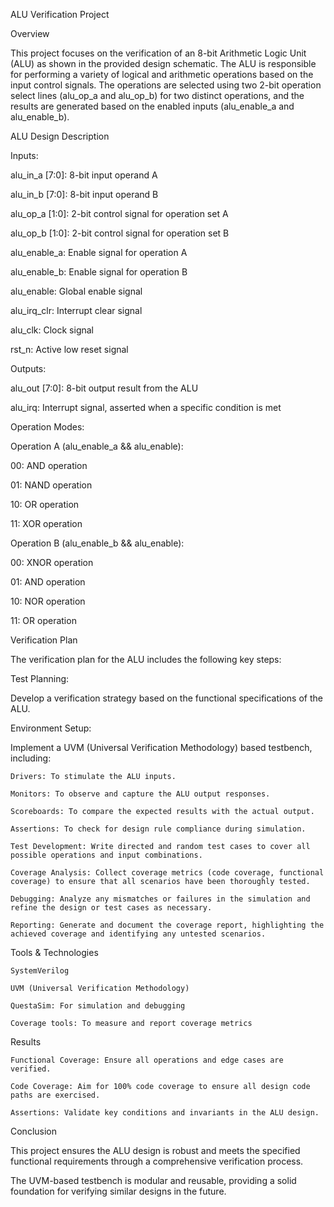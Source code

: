ALU Verification Project

Overview


This project focuses on the verification of an 8-bit Arithmetic Logic Unit (ALU) as shown in the provided design schematic. 
The ALU is responsible for performing a variety of logical and arithmetic operations based on the input control signals. 
The operations are selected using two 2-bit operation select lines (alu_op_a and alu_op_b) for two distinct operations, and the results are generated based on the enabled inputs (alu_enable_a and alu_enable_b).

ALU Design Description

Inputs:


alu_in_a [7:0]: 8-bit input operand A


alu_in_b [7:0]: 8-bit input operand B


alu_op_a [1:0]: 2-bit control signal for operation set A

alu_op_b [1:0]: 2-bit control signal for operation set B

alu_enable_a: Enable signal for operation A

alu_enable_b: Enable signal for operation B

alu_enable: Global enable signal

alu_irq_clr: Interrupt clear signal

alu_clk: Clock signal

rst_n: Active low reset signal


Outputs:


alu_out [7:0]: 8-bit output result from the ALU

alu_irq: Interrupt signal, asserted when a specific condition is met

Operation Modes:

Operation A (alu_enable_a && alu_enable):

00: AND operation

01: NAND operation

10: OR operation

11: XOR operation

Operation B (alu_enable_b && alu_enable):


00: XNOR operation

01: AND operation

10: NOR operation

11: OR operation

Verification Plan


The verification plan for the ALU includes the following key steps:

Test Planning: 

Develop a verification strategy based on the functional specifications of the ALU.

Environment Setup: 

Implement a UVM (Universal Verification Methodology) based testbench, including:



    Drivers: To stimulate the ALU inputs.

    Monitors: To observe and capture the ALU output responses.

    Scoreboards: To compare the expected results with the actual output.

    Assertions: To check for design rule compliance during simulation.

    Test Development: Write directed and random test cases to cover all possible operations and input combinations.

    Coverage Analysis: Collect coverage metrics (code coverage, functional coverage) to ensure that all scenarios have been thoroughly tested.

    Debugging: Analyze any mismatches or failures in the simulation and refine the design or test cases as necessary.

    Reporting: Generate and document the coverage report, highlighting the achieved coverage and identifying any untested scenarios.


Tools & Technologies



    SystemVerilog

    UVM (Universal Verification Methodology)

    QuestaSim: For simulation and debugging

    Coverage tools: To measure and report coverage metrics


Results



    Functional Coverage: Ensure all operations and edge cases are verified.

    Code Coverage: Aim for 100% code coverage to ensure all design code paths are exercised.

    Assertions: Validate key conditions and invariants in the ALU design.



Conclusion


This project ensures the ALU design is robust and meets the specified functional requirements through a comprehensive verification process. 

The UVM-based testbench is modular and reusable, providing a solid foundation for verifying similar designs in the future.






